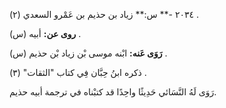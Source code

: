 ٢٠٣٤ -** س:** زياد بن حذيم بن عَمْرو السعدي (٢) .

**روى عن:** أبيه (س) .

**رَوَى عَنه:** ابْنه موسى بْن زياد بْن حذيم (س) .

ذكره ابنُ حِبَّان فِي كتاب "الثقات" (٣) .

رَوَى لَهُ النَّسَائي حَدِيثًا واحِدًا قد كتبْناه في ترجمة أبيه حذيم.